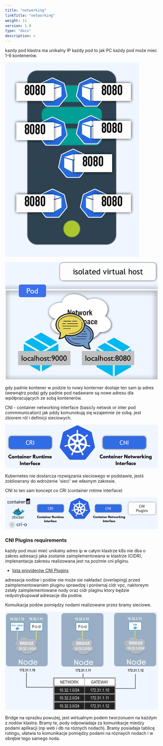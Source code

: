 ```yaml
---
title: "networking"
linkTitle: "networking"
weight: 11
version: 1.0
type: "docs"
description: >
---
```


kazdy pod klastra ma unikalny IP
każdy pod to jak PC
każdy pod może miec 1-6 kontenerów.

![pod](../02-architecture/img/pod.png)

![Alt text](../02-architecture/img/image.png)

gdy padnie kontener w podzie to nowy konterner dostaje ten sam ip adres (wewnątrz poda)
gdy padnie pod nadawane są nowe adresu dla wpółpracujących ze sobą kontenerów.

CNI - container networking interface (basicly netwok or inter pod commmunication)
jak pddy komunokują się wzajemnie ze sobą.
jest zbiorem ról i definicji sieciowych.

![CNI](../02-architecture/img/image-1.png)

Kubernetes nie dostarcza rozwiązania sieciowego w podstawie, jestś zobliowrany do wdrożenie 'sieci' we własnym zakresie.

CNI to ten sam koncept co CRI (container rntime interface)

![Alt text](../02-architecture/img/image-3.png)

### CNI Plugins requirements
każdy pod musi mieć unikalny adres ip w całym klastrze
k8s nie dba o zakres adresacji jaka zostanie zaimplementowana w klastrze (CIDR),
implenantacja zakresu realizowana jest na pozimie cni pliginu.


 - [lista providerów CNI Plugins](https://kubernetes.io/docs/concepts/cluster-administration/addons/#networking-and-network-policy)

adresacja nodów i podów nie może sie nakładać (overlaping)
przed zaimplementowaniem pluginu sprawdzę i porównaj cidr vpc, naktoreym zstały zaimplementowane nody oraz cidr plaginu ktory będzie redystrybupował adresacje dla podów.

Komuikacja podów pomiędzy nodami realizowane przez bramy sieciowe.

![Alt text](../02-architecture/img/image-4.png)

Bridge na oprazku powużej, jest wirtualnym podem tworzonuem na każdym z nodów klastra.
Bramy te, pody odpowiadaja za komunikacje miedzy podami aplikacji (np web i db na róznych nodach).
Bramy posiadaja tablicę rutingu, ułatwia to komunikacje pomiędzy podami na róznaych nodach i w obrębie tego samego noda.
